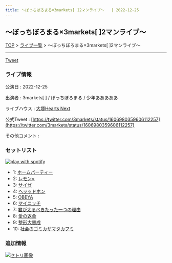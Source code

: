 ```yaml
---
title: 〜ぼっちぼろまる×3markets[ ]2マンライブ〜	 | 2022-12-25
---
```

## 〜ぼっちぼろまる×3markets[ ]2マンライブ〜	

[TOP](/setlist/) > [ライブ一覧](lives.html) > 〜ぼっちぼろまる×3markets[ ]2マンライブ〜	

___

<a href="https://twitter.com/share?ref_src=twsrc%5Etfw" data-text="3markets[ ]セットリスト > 〜ぼっちぼろまる×3markets[ ]2マンライブ〜	" class="twitter-share-button" data-via="3markets" data-hashtags="3markets" data-related="3markets" data-show-count="false">Tweet</a>

### ライブ情報

公演日
:    2022-12-25

出演者
:    3markets[ ] / ぼっちぼろまる / 少年あああああ

ライブハウス
:    [大塚Hearts Next](livehouse048.html)

公式Tweet
:    [https://twitter.com/3markets/status/1606980359606112257](https://twitter.com/3markets/status/1606980359606112257)

その他コメント
:    

### セットリスト


[![play with spotify](images/spotify-icon.png)](https://open.spotify.com/playlist/4aaYdpJnjoLjiAr8iVKEU5)



*  1: [ホームパーティー](song011.html)
*  2: [レモン×](song003.html)
*  3: [サイゼ](song004.html)
*  4: [ヘッッドホン](song030.html)
*  5: [OBEYA](song021.html)
*  6: [マイニッチ](song046.html)
*  7: [君が太るべきたった一つの理由](song034.html)
*  8: [愛の返金](song012.html)
*  9: [整形大賛成](song005.html)
*  10: [社会のゴミカザマタカフミ](song002.html)


### 追加情報

[![セトリ画像](images/045.jpg)](images/045.jpg)





<script async src="https://platform.twitter.com/widgets.js" charset="utf-8"></script>